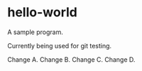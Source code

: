 # hello-world

A sample program.

Currently being used for git testing.

Change A.
Change B.
Change C.
Change D.
